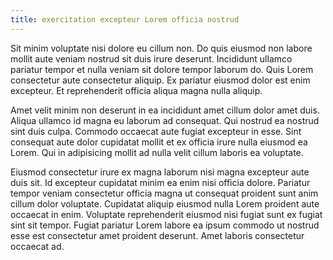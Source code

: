 ```yaml
---
title: exercitation excepteur Lorem officia nostrud
---
```


Sit minim voluptate nisi dolore eu cillum non. Do quis eiusmod non labore mollit aute veniam nostrud sit duis irure deserunt. Incididunt ullamco pariatur tempor et nulla veniam sit dolore tempor laborum do. Quis Lorem consectetur aute consectetur aliquip. Ex pariatur eiusmod dolor est enim excepteur. Et reprehenderit officia aliqua magna nulla aliquip.

Amet velit minim non deserunt in ea incididunt amet cillum dolor amet duis. Aliqua ullamco id magna eu laborum ad consequat. Qui nostrud ea nostrud sint duis culpa. Commodo occaecat aute fugiat excepteur in esse. Sint consequat aute dolor cupidatat mollit et ex officia irure nulla eiusmod ea Lorem. Qui in adipisicing mollit ad nulla velit cillum laboris ea voluptate.

Eiusmod consectetur irure ex magna laborum nisi magna excepteur aute duis sit. Id excepteur cupidatat minim ea enim nisi officia dolore. Pariatur tempor veniam consectetur officia magna ut consequat proident sunt anim cillum dolor voluptate. Cupidatat aliquip eiusmod nulla Lorem proident aute occaecat in enim. Voluptate reprehenderit eiusmod nisi fugiat sunt ex fugiat sint sit tempor. Fugiat pariatur Lorem labore ea ipsum commodo ut nostrud esse est consectetur amet proident deserunt. Amet laboris consectetur occaecat ad.